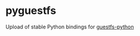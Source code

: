 # pyguestfs
Upload of stable Python bindings for [guestfs-python](https://libguestfs.org/guestfs-python.3.html)
